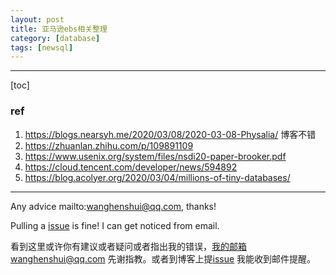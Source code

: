 ```yaml
---
layout: post
title: 亚马逊ebs相关整理
category: [database]
tags: [newsql]
---
```

  

---

[toc]

### ref

1. https://blogs.nearsyh.me/2020/03/08/2020-03-08-Physalia/ 博客不错
2. https://zhuanlan.zhihu.com/p/109891109
3. https://www.usenix.org/system/files/nsdi20-paper-brooker.pdf
4. https://cloud.tencent.com/developer/news/594892
5. https://blog.acolyer.org/2020/03/04/millions-of-tiny-databases/



---

Any advice mailto:wanghenshui@qq.com, thanks! 

Pulling a [issue](https://github.com/wanghenshui/wanghenshui.github.io/issues/new) is fine! I can get noticed from email.

看到这里或许你有建议或者疑问或者指出我的错误，我的邮箱wanghenshui@qq.com 先谢指教。或者到博客上提[issue](https://github.com/wanghenshui/wanghenshui.github.io/issues/new) 我能收到邮件提醒。